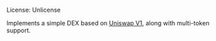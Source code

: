 License: Unlicense

Implements a simple DEX based on [Uniswap V1](https://hackmd.io/@HaydenAdams/HJ9jLsfTz), along with multi-token 
support.